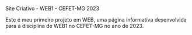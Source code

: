 Site Criativo - WEB1 - CEFET-MG 2023

Este é meu primeiro projeto em WEB, uma página informativa desenvolvida para a disciplina de WEB1 no CEFET-MG no ano de 2023.
